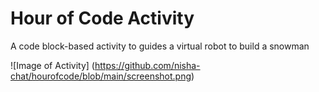 # Hour of Code Activity

A code block-based activity to guides a virtual robot to build a snowman

![Image of Activity]
(https://github.com/nisha-chat/hourofcode/blob/main/screenshot.png)
